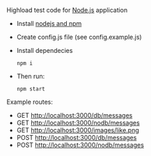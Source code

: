 Highload test code for [Node.js](http://nodejs.org) application

- Install [nodejs and npm](https://nodejs.org/en/download/package-manager/)
- Create config.js file (see config.example.js)
- Install dependecies

    `npm i`

- Then run:

    `npm start`

Example routes:
- GET [http://localhost:3000/db/messages](http://localhost:3000/db/messages)
- GET [http://localhost:3000/nodb/messages](http://localhost:3000/nodb/messages)
- GET [http://localhost:3000/images/like.png](http://localhost:3000/images/like.png)
- POST [http://localhost:3000/db/messages](http://localhost:3000/db/messages)
- POST [http://localhost:3000/nodb/messages](http://localhost:3000/nodb/messages)
